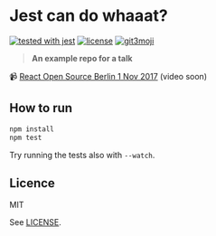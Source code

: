 # Jest can do whaaat?

[![tested with jest](https://img.shields.io/badge/tested_with-jest-99424f.svg)](https://github.com/facebook/jest)
[![license](https://img.shields.io/npm/l/transform-props-with.svg?style=flat-square)](#license)
[![git3moji](https://img.shields.io/badge/git3moji-%E2%9A%A1%EF%B8%8F%F0%9F%90%9B%F0%9F%93%BA%F0%9F%91%AE%F0%9F%94%A4-fffad8.svg?style=flat-square)](https://robinpokorny.github.io/git3moji/)

> **An example repo for a talk**

📹 [React Open Source Berlin 1 Nov 2017](https://www.meetup.com/preview/React-Open-Source/events/244027983)
(video soon)

## How to run

```bash
npm install
npm test
```

Try running the tests also with `--watch`.

## Licence

MIT

See [LICENSE](LICENSE).

